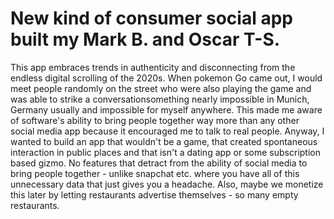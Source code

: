 # New kind of consumer social app built my Mark B. and Oscar T-S. 

This app embraces trends in authenticity and disconnecting from the endless digital scrolling of the 2020s. 
When pokemon Go came out, I would meet people randomly on the street who were also playing the game and was able to strike a conversationsomething nearly impossible in Munich, Germany usually and impossible for myself anywhere.
This made me aware of software's ability to bring people together way more than any other social media app because it encouraged me to talk to real people.
Anyway, I wanted to build an app that wouldn't be a game, that created spontaneous interaction in public places and that isn't a dating app or some
subscription based gizmo. No features that detract from the ability of social media to bring people together - unlike snapchat etc. where you have all of this unnecessary data that just gives you a headache.
Also, maybe we monetize this later by letting restaurants advertise themselves - so many empty restaurants. 
